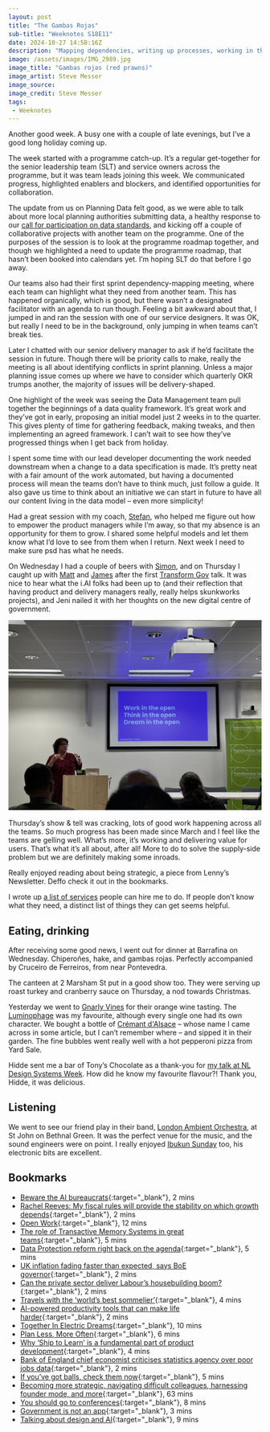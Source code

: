 ```yaml
---
layout: post
title: "The Gambas Rojas"
sub-title: "Weeknotes S18E11"
date: 2024-10-27 14:58:16Z
description: "Mapping dependencies, writing up processes, working in the open joy, plus getting ready to go on holiday."
image: /assets/images/IMG_2989.jpg
image_title: "Gambas rojas (red prawns)"
image_artist: Steve Messer
image_source:
image_credit: Steve Messer
tags:
 - Weeknotes
---
```


Another good week. A busy one with a couple of late evenings, but I’ve a good long holiday coming up.

The week started with a programme catch-up. It’s a regular get-together for the senior leadership team (SLT) and service owners across the programme, but it was team leads joining this week. We communicated progress, highlighted enablers and blockers, and identified opportunities for collaboration. 

The update from us on Planning Data felt good, as we were able to talk about more local planning authorities submitting data, a healthy response to our [call for participation on data standards](https://mhclgdigital.blog.gov.uk/2024/10/18/using-data-design-to-transform-the-planning-application-process-get-involved/), and kicking off a couple of collaborative projects with another team on the programme. One of the purposes of the session is to look at the programme roadmap together, and though we highlighted a need to update the programme roadmap, that hasn’t been booked into calendars yet. I’m hoping SLT do that before I go away.

Our teams also had their first sprint dependency-mapping meeting, where each team can highlight what they need from another team. This has happened organically, which is good, but there wasn’t a designated facilitator with an agenda to run though. Feeling a bit awkward about that, I jumped in and ran the session with one of our service designers. It was OK, but really I need to be in the background, only jumping in when teams can’t break ties.

Later I chatted with our senior delivery manager to ask if he’d facilitate the session in future. Though there will be priority calls to make, really the meeting is all about identifying conflicts in sprint planning. Unless a major planning issue comes up where we have to consider which quarterly OKR trumps another, the majority of issues will be delivery-shaped. 

One highlight of the week was seeing the Data Management team pull together the beginnings of a data quality framework. It’s great work and they’ve got in early, proposing an initial model just 2 weeks in to the quarter. This gives plenty of time for gathering feedback, making tweaks, and then implementing an agreed framework. I can’t wait to see how they’ve progressed things when I get back from holiday.

I spent some time with our lead developer documenting the work needed downstream when a change to a data specification is made. It’s pretty neat with a fair amount of the work automated, but having a documented process will mean the teams don’t have to think much, just follow a guide. It also gave us time to think about an initiative we can start in future to have all our content living in the data model – even more simplicity!

Had a great session with my coach, [Stefan](https://www.stefanpowell.co.uk), who helped me figure out how to empower the product managers while I’m away, so that my absence is an opportunity for them to grow. I shared some helpful models and let them know what I’d love to see from them when I return. Next week I need to make sure psd has what he needs.

On Wednesday I had a couple of beers with [Simon](https://www.officeofwilson.com), and on Thursday I caught up with [Matt](https://bsky.app/profile/mattwoodhill.bsky.social) and [James](https://bsky.app/profile/jiggott.bsky.social) after the first [Transform Gov](https://bsky.app/profile/transformgovtalks.bsky.social) talk. It was nice to hear what the i.AI folks had been up to (and their reflection that having product and delivery managers really, really helps skunkworks projects), and Jeni nailed it with her thoughts on the new digital centre of government.

![Jeni Tennison sharing a slide that reads ‘Work in the open, think in the open, dream in the open’.](/assets/images/IMG_3001.jpg)

Thursday’s show & tell was cracking, lots of good work happening across all the teams. So much progress has been made since March and I feel like the teams are gelling well. What’s more, it’s working and delivering value for users. That’s what it’s all about, after all! More to do to solve the supply-side problem but we are definitely making some inroads.

Really enjoyed reading about being strategic, a piece from Lenny’s Newsletter. Deffo check it out in the bookmarks.

I wrote up [a list of services](https://boringmagi.cc/services/) people can hire me to do. If people don’t know what they need, a distinct list of things they can get seems helpful. 

## Eating, drinking

After receiving some good news, I went out for dinner at Barrafina on Wednesday. Chiperoñes, hake, and gambas rojas.  Perfectly accompanied by Cruceiro de Ferreiros, from near Pontevedra. 

The canteen at 2 Marsham St put in a good show too. They were serving up roast turkey and cranberry sauce on Thursday, a nod towards Christmas.

Yesterday we went to [Gnarly Vines](https://gnarlyvines.co.uk) for their orange wine tasting. The [Luminophage](http://www.cheminsdebassac.com/en/vins/luminophage/) was my favourite, although every single one had its own character. We bought a bottle of [Crémant d'Alsace](https://gnarlyvines.co.uk/products/copy-of-domaine-henry-fuchs-cremant-dalsace?_pos=1&_sid=03a50e53f&_ss=r) – whose name I came across in some article, but I can’t remember where – and sipped it in their garden. The fine bubbles went really well with a hot pepperoni pizza from Yard Sale.

Hidde sent me a bar of Tony’s Chocolate as a thank-you for [my talk at NL Design Systems Week](https://www.youtube.com/watch?v=1xhZnqF6dc8). How did he know my favourite flavour?! Thank you, Hidde, it was delicious.

## Listening

We went to see our friend play in their band, [London Ambient Orchestra](https://www.instagram.com/thelondonambientorchestra/), at St John on Bethnal Green. It was the perfect venue for the music, and the sound engineers were on point. I really enjoyed [Ibukun Sunday](https://ibukunsunday.bandcamp.com/music) too, his electronic bits are excellent.

## Bookmarks

- [Beware the AI bureaucrats](https://on.ft.com/40mpxt0){:target="_blank"}, 2 mins
- [Rachel Reeves: My fiscal rules will provide the stability on which growth depends](https://on.ft.com/3BTl8no){:target="_blank"}, 2 mins
- [Open Work](https://boot-boyz.biz/collections/archive/products/open-work){:target="_blank"}, 12 mins
- [The role of Transactive Memory Systems in great teams](https://emilywebber.co.uk/the-role-of-transactive-memory-systems-in-great-teams/){:target="_blank"}, 5 mins
- [Data Protection reform right back on the agenda](https://www.mishcon.com/news/data-protection-reform-right-back-on-the-agenda){:target="_blank"}, 5 mins
- [UK inflation fading faster than expected, says BoE governor](https://on.ft.com/3YAuUDG){:target="_blank"}, 2 mins
- [Can the private sector deliver Labour’s housebuilding boom?](https://on.ft.com/3YfBUEA){:target="_blank"}, 2 mins
- [Travels with the ‘world’s best sommelier’](https://on.ft.com/3NCzOcU){:target="_blank"}, 4 mins
- [AI-powered productivity tools that can make life harder](https://on.ft.com/4eQTPZv){:target="_blank"}, 2 mins
- [Together In Electric Dreams](https://simonicity.com/2024/10/20/together-in-electric-dreams/){:target="_blank"}, 10 mins
- [Plan Less, More Often](https://paulrissen.com/2023/05/14/plan-less-more-often/){:target="_blank"}, 6 mins
- [Why ‘Ship to Learn’ is a fundamental part of product development](https://paulrissen.com/2023/10/29/why-ship-to-learn-is-a-fundamental-part-of-product-development/){:target="_blank"}, 4 mins
- [Bank of England chief economist criticises statistics agency over poor jobs data](https://on.ft.com/4dRBVnT){:target="_blank"}, 2 mins
- [If you’ve got balls, check them now](https://iknowdavehouse.medium.com/if-youve-got-balls-check-them-now-2cf11593ce63){:target="_blank"}, 5 mins
- [Becoming more strategic, navigating difficult colleagues, harnessing founder mode, and more](https://www.lennysnewsletter.com/p/becoming-more-strategic-anneka-gupta?trk=feed_main-feed-card_ingested-content-summary-external-video-content){:target="_blank"}, 63 mins
- [You should go to conferences](https://localghost.dev/blog/you-should-go-to-conferences/){:target="_blank"}, 8 mins
- [Government is not an app](https://www.platformland.xyz/p/government-is-not-an-app?ref=newsletter.digitalbydefault.jobs){:target="_blank"}, 3 mins
- [Talking about design and AI](https://www.timpaul.co.uk/posts/talking-about-design-and-ai/?trk=feed_main-feed-card_feed-article-content){:target="_blank"}, 9 mins